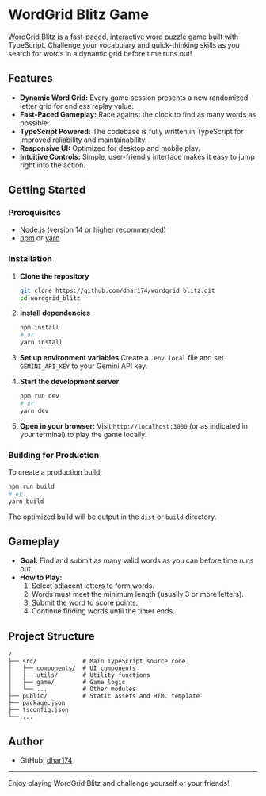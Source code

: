 # WordGrid Blitz Game

WordGrid Blitz is a fast-paced, interactive word puzzle game built with TypeScript. Challenge your vocabulary and quick-thinking skills as you search for words in a dynamic grid before time runs out!

## Features

- **Dynamic Word Grid:** Every game session presents a new randomized letter grid for endless replay value.
- **Fast-Paced Gameplay:** Race against the clock to find as many words as possible.
- **TypeScript Powered:** The codebase is fully written in TypeScript for improved reliability and maintainability.
- **Responsive UI:** Optimized for desktop and mobile play.
- **Intuitive Controls:** Simple, user-friendly interface makes it easy to jump right into the action.

## Getting Started

### Prerequisites

- [Node.js](https://nodejs.org/) (version 14 or higher recommended)
- [npm](https://www.npmjs.com/) or [yarn](https://yarnpkg.com/)

### Installation

1. **Clone the repository**
   ```bash
   git clone https://github.com/dhar174/wordgrid_blitz.git
   cd wordgrid_blitz
   ```

2. **Install dependencies**
   ```bash
   npm install
   # or
   yarn install
   ```

3. **Set up environment variables**
   Create a `.env.local` file and set `GEMINI_API_KEY` to your Gemini API key.

4. **Start the development server**
   ```bash
   npm run dev
   # or
   yarn dev
   ```

5. **Open in your browser:**
   Visit `http://localhost:3000` (or as indicated in your terminal) to play the game locally.

### Building for Production

To create a production build:

```bash
npm run build
# or
yarn build
```

The optimized build will be output in the `dist` or `build` directory.

## Gameplay

- **Goal:** Find and submit as many valid words as you can before time runs out.
- **How to Play:**
  1. Select adjacent letters to form words.
  2. Words must meet the minimum length (usually 3 or more letters).
  3. Submit the word to score points.
  4. Continue finding words until the timer ends.

## Project Structure

```plaintext
/
├── src/             # Main TypeScript source code
│   ├── components/  # UI components
│   ├── utils/       # Utility functions
│   ├── game/        # Game logic
│   └── ...          # Other modules
├── public/          # Static assets and HTML template
├── package.json
├── tsconfig.json
└── ...
```


## Author

- GitHub: [dhar174](https://github.com/dhar174)

---

Enjoy playing WordGrid Blitz and challenge yourself or your friends!
